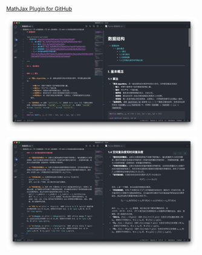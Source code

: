 
[MathJax Plugin for GitHub](https://github.com/orsharir/github-mathjaxhttps://github.com/orsharir/github-mathjax)

![1](document/1.png)

![2](document/2.png)
